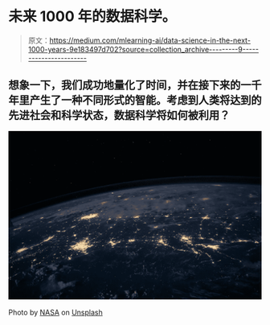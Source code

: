 # 未来 1000 年的数据科学。

> 原文：<https://medium.com/mlearning-ai/data-science-in-the-next-1000-years-9e183497d702?source=collection_archive---------9----------------------->

## 想象一下，我们成功地量化了时间，并在接下来的一千年里产生了一种不同形式的智能。考虑到人类将达到的先进社会和科学状态，数据科学将如何被利用？

![](img/6d4e436977e08b728bcd64d0bf7f0408.png)

Photo by [NASA](https://unsplash.com/@nasa) on [Unsplash](https://unsplash.com/photos/Q1p7bh3SHj8)